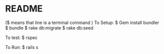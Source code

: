 # README
($ means that line is a terminal command )
To Setup: 
$ Gem install bundler
$ bundle 
$ rake db:migrate
$ rake db:seed

To test:
$ rspec

To Run:
$ rails s

